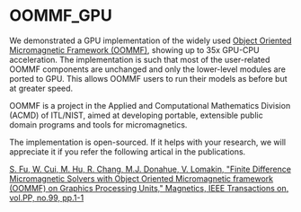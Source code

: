 # OOMMF_GPU
We demonstrated a GPU implementation of the widely used [Object Oriented Micromagnetic Framework (OOMMF)](http://math.nist.gov/oommf/), showing up to 35x GPU-CPU acceleration. The implementation is such that most of the user-related OOMMF components are unchanged and only the lower-level modules are ported to GPU. This allows OOMMF users to run their models as before but at greater speed.

OOMMF is a project in the Applied and Computational Mathematics Division (ACMD) of ITL/NIST, aimed at developing portable, extensible public domain programs and tools for micromagnetics.

The implementation is open-sourced. If it helps with your research, we will appreciate it if you refer the following artical in the publications.

[S. Fu, W. Cui, M. Hu, R. Chang, M.J. Donahue, V. Lomakin, "Finite Difference Micromagnetic Solvers with Object Oriented Micromagnetic framework (OOMMF) on Graphics Processing Units," Magnetics, IEEE Transactions on, vol.PP, no.99, pp.1-1](http://ieeexplore.ieee.org/xpl/abstractMetrics.jsp?arnumber=7335615&tag=1)

